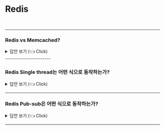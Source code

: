 # Redis
<br>

-----------------------

### Redis vs Memcached?

<details>
   <summary> 답안 보기 (👈 Click)</summary>
<br />
   
+     
</details>
-----------------------

### Redis Single thread는 어떤 식으로 동작하는가?

<details>
   <summary> 답안 보기 (👈 Click)</summary>
<br />

+  
</details>

-----------------------


### Redis Pub-sub은 어떤 식으로 동작하는가?

<details>
   <summary> 답안 보기 (👈 Click)</summary>
<br />

+  
</details>

-----------------------

